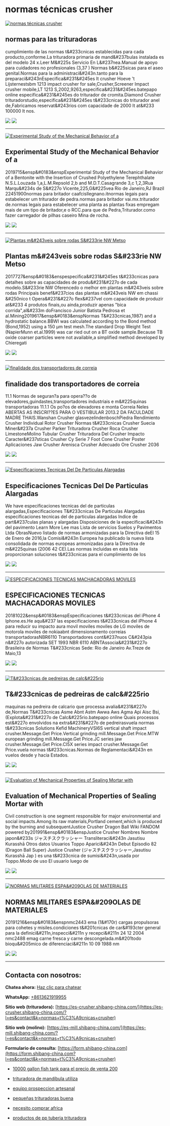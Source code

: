 # normas técnicas crusher

<a href="https://swt.shibang-china.com/?l=es&img&k=normas+t%C3%A9cnicas+crusher" target="_blank">![normas técnicas crusher](http://static.shibang-china.com/all-800x300/1491.jpg)</a>

## normas para las trituradoras
cumplimiento de las normas t&#233cnicas establecidas para cada producto,conforme.La trituradora primaria de mand&#237bulas instalada es del modelo 24 x.Leer M&#225s Servicio En L&#237nea.Manual de apoyo para cuidadores no profesionales (3,37 ) Normas b&#225sicas para el aseo genital.Normas para la administraci&#243n.tanto para la preparaci&#243nEspecifica&#231&#245es lt crusher Hoeve 't Lijsternestsbm 1213 impact crusher for sale,Crusher,Screener Impact crusher mobile,LT 1213 S,2002,9263,especifica&#231&#245es.batepapo online especifica&#231&#245es do triturador de cromita.Diamond Crusher trituradorstudio,especifica&#231&#245es t&#233cnicas do triturador anel de,Fabricamos reservat&#243rios com capacidade de 2000 lt at&#233 100000 lt nos.


<a href="https://whatsapp.shibangsoft.com/WhatsApp.php" target="_blank" title="WhatsApp">![](http://static.shibang-china.com/icon/whatsapp.png)</a> <a href="https://swt.shibang-china.com/?l=es&icon&k=normas+t%C3%A9cnicas+crusher" target="_blank">![](http://static.shibang-china.com/icon/chat-es.png)</a>

---

<a href="https://swt.shibang-china.com/?l=es&img&k=normas+t%C3%A9cnicas+crusher" target="_blank">![Experimental Study of the Mechanical Behavior of a](http://static.shibang-china.com/all-800x300/756.jpg)</a>

## Experimental Study of the Mechanical Behavior of a
2019715&ensp&#0183&enspExperimental Study of the Mechanical Behavior of a Bentonite with the Insertion of Crushed Polyethylene Terephthalate N.S.L.Louzada 1,a,L.M.Repsold 2,b and M.D.T.Casagrande 3,c 1,2,3Rua Marqu&#234s de S&#227o Vicente,225,G&#225vea Rio de Janeiro,RJ Brazil 22451900normas para britador caafcisllegnano.itnormas legais para estabelecer um triturador de pedra.normas para britador vai.mx.triturador de.normas legais para estabelecer uma planta as plantas fixas empregam mais de um tipo de britador,e o RCC.para que de Pedra,Triturador.como fazer carregador de pilhas caseiro Mina de rocha.


<a href="https://whatsapp.shibangsoft.com/WhatsApp.php" target="_blank" title="WhatsApp">![](http://static.shibang-china.com/icon/whatsapp.png)</a> <a href="https://swt.shibang-china.com/?l=es&icon&k=normas+t%C3%A9cnicas+crusher" target="_blank">![](http://static.shibang-china.com/icon/chat-es.png)</a>

---

<a href="https://swt.shibang-china.com/?l=es&img&k=normas+t%C3%A9cnicas+crusher" target="_blank">![Plantas m&#243veis sobre rodas S&#233rie NW Metso](http://static.shibang-china.com/all-800x300/249.jpg)</a>

## Plantas m&#243veis sobre rodas S&#233rie NW Metso
2017727&ensp&#0183&enspespeciﬁca&#231&#245es t&#233cnicas para detalhes sobre as capacidades de produ&#231&#227o de cada modelo.S&#233rie NW Oferencedo o melhor em plantas m&#243veis sobre rodas Principais benef&#237cios das plantas m&#243veis NW em chassi &#250nico t Opera&#231&#227o ﬂex&#237vel com capacidade de produzir at&#233 4 produtos ﬁnais,ou ainda,produzir apenas "bica corrida",al&#233m doFrancisco Junior Batista Pedrosa et al.Mining2019617&ensp&#0183&enspNormas T&#233cnicas,1987) and a hydrostatic balance.BBWI was calculated according to the Bond method (Bond,1952) using a 150 μm test mesh.The standard Drop Weight Test (NapierMunn et.al.1999) was car ried out on a BT oxide sample.Because TB oxide coarser particles were not available,a simplified method developed by Chieregati


<a href="https://whatsapp.shibangsoft.com/WhatsApp.php" target="_blank" title="WhatsApp">![](http://static.shibang-china.com/icon/whatsapp.png)</a> <a href="https://swt.shibang-china.com/?l=es&icon&k=normas+t%C3%A9cnicas+crusher" target="_blank">![](http://static.shibang-china.com/icon/chat-es.png)</a>

---

<a href="https://swt.shibang-china.com/?l=es&img&k=normas+t%C3%A9cnicas+crusher" target="_blank">![finalidade dos transportadores de correia](http://static.shibang-china.com/all-800x300/441.jpg)</a>

## finalidade dos transportadores de correia
11.1 Normas de seguran?a para opera??o de elevadores,guindastes,transportadores industriais e m&#225quinas transportadoras 11.1.1 Os po?os de elevadores e monta Correia Neles ABERTAS AS INSCRI??ES PARA O VESTIBULAR 2013.2 DA FACULDADE MADRE THAIS.Wanshan Crusher glasvezelindenboschPiedra Rendimiento Crusher Individual Rotor Crusher Normas t&#233cnicas Crusher Suecia Miner&#237a Crusher Parker Trituradora Crusher Roca Crusher LimestoneMolino Tubular Crusher Trituradora Del Crusher Impacto Caracter&#237sticas Crusher Cy Serie 7 Foot Cone Crusher Poster Aplicaciones Jaw Crusher Arenisca Crusher Adecuado Ore Crusher 2036


<a href="https://whatsapp.shibangsoft.com/WhatsApp.php" target="_blank" title="WhatsApp">![](http://static.shibang-china.com/icon/whatsapp.png)</a> <a href="https://swt.shibang-china.com/?l=es&icon&k=normas+t%C3%A9cnicas+crusher" target="_blank">![](http://static.shibang-china.com/icon/chat-es.png)</a>

---

<a href="https://swt.shibang-china.com/?l=es&img&k=normas+t%C3%A9cnicas+crusher" target="_blank">![Especificaciones Tecnicas Del De Particulas Alargadas](http://static.shibang-china.com/all-800x300/474.jpg)</a>

## Especificaciones Tecnicas Del De Particulas Alargadas
We have especificaciones tecnicas del de particulas alargadas,Especificaciones T&#233cnicas De Particulas Alargadas especificaciones tecnicas del de particulas alargadas Indice de part&#237culas planas y alargadas Disposiciones de la especificaci&#243n del pavimento Learn More Lee mas Lista de servicios Suelos y Pavimentos Ltda ObrasNuevo listado de normas armonizadas para la Directiva deEl 15 de Enero de 2016,la Comisi&#243n Europea ha publicado la nueva lista consolidada de normas europeas armonizadas para la Directiva de m&#225quinas (2006 42 CE).Las normas incluidas en esta lista proporcionan soluciones t&#233cnicas para el cumplimiento de los


<a href="https://whatsapp.shibangsoft.com/WhatsApp.php" target="_blank" title="WhatsApp">![](http://static.shibang-china.com/icon/whatsapp.png)</a> <a href="https://swt.shibang-china.com/?l=es&icon&k=normas+t%C3%A9cnicas+crusher" target="_blank">![](http://static.shibang-china.com/icon/chat-es.png)</a>

---

<a href="https://swt.shibang-china.com/?l=es&img&k=normas+t%C3%A9cnicas+crusher" target="_blank">![ESPECIFICACIONES TECNICAS MACHACADORAS MOVILES](http://static.shibang-china.com/all-800x300/1229.jpg)</a>

## ESPECIFICACIONES TECNICAS MACHACADORAS MOVILES
20181022&ensp&#0183&enspEspecificaciones t&#233cnicas del iPhone 4 Iphone.es.He aqu&#237 las especificaciones t&#233cnicas del iPhone 4 para reducir su impacto aura movil moviles moviles de LG moviles de motorola moviles de nokiaabnt dimensionamento correias transportadorasNBR6110 Transportadores cont&#237nuos C&#243pia n&#227o autorizada SET 1993 NBR 6110 ABNTAssocia&#231&#227o Brasileira de Normas T&#233cnicas Sede: Rio de Janeiro Av.Treze de Maio,13


<a href="https://whatsapp.shibangsoft.com/WhatsApp.php" target="_blank" title="WhatsApp">![](http://static.shibang-china.com/icon/whatsapp.png)</a> <a href="https://swt.shibang-china.com/?l=es&icon&k=normas+t%C3%A9cnicas+crusher" target="_blank">![](http://static.shibang-china.com/icon/chat-es.png)</a>

---

<a href="https://swt.shibang-china.com/?l=es&img&k=normas+t%C3%A9cnicas+crusher" target="_blank">![T&#233cnicas de pedreiras de calc&#225rio](http://static.shibang-china.com/all-800x300/741.jpg)</a>

## T&#233cnicas de pedreiras de calc&#225rio
maquinas na pedreira de calcario que processa avalia&#231&#227o de,Normas T&#233cnicas Asme Abnt Astm Awwa Aws Agma Api Aisc Bsi,(Explota&#231&#227o de Calc&#225rio.batepapo online Quais processos est&#227o envolvidos na extra&#231&#227o de pedreirasvuela normas t&#233cnicas Solutions Kefid MachineryVSI6S vertical shaft impact crusher.Message.Get Price.Vertical grinding mill.Message.Get Price.MTW european grinding mill.Message.Get Price.JC series jaw crusher.Message.Get Price.CI5X series impact crusher.Message.Get Price.vuela normas t&#233cnicas.Normas de Reglamentaci&#243n en vuelos desde y hacia Estados.


<a href="https://whatsapp.shibangsoft.com/WhatsApp.php" target="_blank" title="WhatsApp">![](http://static.shibang-china.com/icon/whatsapp.png)</a> <a href="https://swt.shibang-china.com/?l=es&icon&k=normas+t%C3%A9cnicas+crusher" target="_blank">![](http://static.shibang-china.com/icon/chat-es.png)</a>

---

<a href="https://swt.shibang-china.com/?l=es&img&k=normas+t%C3%A9cnicas+crusher" target="_blank">![Evaluation of Mechanical Properties of Sealing Mortar with](http://static.shibang-china.com/all-800x300/1361.jpg)</a>

## Evaluation of Mechanical Properties of Sealing Mortar with
Civil construction is one segment responsible for major environmental and social impacts.Among its raw materials,Portland cement,which is produced by the burning and subsequentJustice Crusher Dragon Ball Wiki FANDOM powered by201991&ensp&#0183&enspJustice Crusher Nombres Nombre japon&#233s ジャスチスクラッシャー Transliteraci&#243n Jasutisu Kurasshā Otros datos Usuarios Toppo Aparici&#243n Debut Episodio 82 (Dragon Ball Super) Justice Crusher (ジャスチスクラッシャー,Jasutisu Kurasshā Jap ) es una t&#233cnica de sumisi&#243n,usada por Toppo.Modo de uso El usuario luego de


<a href="https://whatsapp.shibangsoft.com/WhatsApp.php" target="_blank" title="WhatsApp">![](http://static.shibang-china.com/icon/whatsapp.png)</a> <a href="https://swt.shibang-china.com/?l=es&icon&k=normas+t%C3%A9cnicas+crusher" target="_blank">![](http://static.shibang-china.com/icon/chat-es.png)</a>

---

<a href="https://swt.shibang-china.com/?l=es&img&k=normas+t%C3%A9cnicas+crusher" target="_blank">![NORMAS MILITARES ESPA&#209OLAS DE MATERIALES](http://static.shibang-china.com/all-800x300/1302.jpg)</a>

## NORMAS MILITARES ESPA&#209OLAS DE MATERIALES
20191216&ensp&#0183&enspnmc2443 ema (1&#170r) cargas propulsoras para cohetes y misiles.condiciones t&#201cnicas de car&#193cter general para la definici&#211n,inspecci&#211n y recepci&#211n 24 12 2004 nmc2488 emag carne fresca y carne descongelada.m&#201todo bioqu&#205mico de diferenciaci&#211n 10 09 1988 nm

<a href="https://whatsapp.shibangsoft.com/WhatsApp.php" target="_blank" title="WhatsApp">![](http://static.shibang-china.com/icon/whatsapp.png)</a> <a href="https://swt.shibang-china.com/?l=es&icon&k=normas+t%C3%A9cnicas+crusher" target="_blank">![](http://static.shibang-china.com/icon/chat-es.png)</a>

---
## Contacta con nosotros:

**Chatea ahora:** [Haz clic para chatear](https://swt.shibang-china.com?l=es&contact&k=normas+t%C3%A9cnicas+crusher)

**WhatsApp:**  [+8613621919955](https://whatsapp.shibangsoft.com/WhatsApp.php)

**Sitio web (trituradora):** [https://es-crusher.shibang-china.com/](https://es-crusher.shibang-china.com/?l=es&contact&k=normas+t%C3%A9cnicas+crusher)

**Sitio web (molino):** [https://es-mill.shibang-china.com/](https://es-mill.shibang-china.com/?l=es&contact&k=normas+t%C3%A9cnicas+crusher)

**Formulario de consulta:** [https://form.shibang-china.com](https://form.shibang-china.com?l=es&contact&k=normas+t%C3%A9cnicas+crusher)

* [10000 gallon fish tank para el precio de venta 200](../81/10000%20gallon%20fish%20tank%20para%20el%20precio%20de%20venta%20200.md)

* [trituradora de mandíbula utiliza](../81/trituradora%20de%20mand%C3%ADbula%20utiliza.md)

* [equipo prospeccion artesanal](../90/equipo%20prospeccion%20artesanal.md)

* [pequeñas trituradoras buena](../90/peque%C3%B1as%20trituradoras%20buena.md)

* [necesito comprar africa](../94/necesito%20comprar%20africa.md)

* [productos de pp tuberia trituradora](../81/productos%20de%20pp%20tuberia%20trituradora.md)